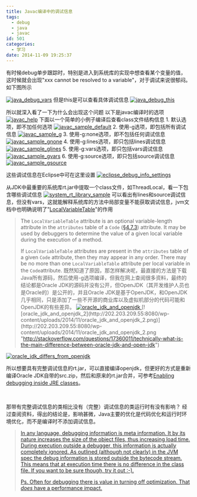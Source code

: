 ```yaml
---
title: Javac编译中的调试信息
tags:
  - debug
  - java
  - javac
id: 501
categories:
  - 学习
date: 2014-11-09 19:25:37
---
```


有时候debug单步跟踪时，特别是进入到系统库的实现中想查看某个变量的值，这时候就会出现"xxx cannot be resolved to a variable"，对于调试来说很郁闷。如下图所示

[![java_debug_vars](http://202.203.209.55:8080/wp-content/uploads/2014/11/java_debug_vars.png)](http://202.203.209.55:8080/wp-content/uploads/2014/11/java_debug_vars.png)
但是this是可以查看具体调试信息
[![java_debug_this](http://202.203.209.55:8080/wp-content/uploads/2014/11/java_debug_this.png)](http://202.203.209.55:8080/wp-content/uploads/2014/11/java_debug_this.png)

<!--more-->
所以就深入看了一下为什么会出现这个问题
以下是javac编译时的选项
[![javac_help](http://202.203.209.55:8080/wp-content/uploads/2014/11/javac_help.png)](http://202.203.209.55:8080/wp-content/uploads/2014/11/javac_help.png)
下面以一个简单的小例子编译后查看class文件结构信息
1\. 默认选项，即不加任何选项
[![javac_sample_default](http://202.203.209.55:8080/wp-content/uploads/2014/11/javac_sample_default.png)](http://202.203.209.55:8080/wp-content/uploads/2014/11/javac_sample_default.png)
2\. 使用-g选项，即包括所有调试信息
[![javac_sample_g](http://202.203.209.55:8080/wp-content/uploads/2014/11/javac_sample_g.png)](http://202.203.209.55:8080/wp-content/uploads/2014/11/javac_sample_g.png)
3\. 使用-g:none选项，即不包括任何调试信息
[![javac_sample_gnone](http://202.203.209.55:8080/wp-content/uploads/2014/11/javac_sample_gnone.png)](http://202.203.209.55:8080/wp-content/uploads/2014/11/javac_sample_gnone.png)
4\. 使用-g:lines选项，即只包括lines调试信息
[![javac_sample_glines](http://202.203.209.55:8080/wp-content/uploads/2014/11/javac_sample_glines.png)](http://202.203.209.55:8080/wp-content/uploads/2014/11/javac_sample_glines.png)
5\. 使用-g:vars选项，即只包括vars调试信息
[![javac_sample_gvars](http://202.203.209.55:8080/wp-content/uploads/2014/11/javac_sample_gvars.png)](http://202.203.209.55:8080/wp-content/uploads/2014/11/javac_sample_gvars.png)
6\. 使用-g:source选项，即只包括source调试信息
[![javac_sample_gsource](http://202.203.209.55:8080/wp-content/uploads/2014/11/javac_sample_gsource.png)](http://202.203.209.55:8080/wp-content/uploads/2014/11/javac_sample_gsource.png)

这些调试信息在Eclipse中可在这里设置
[![eclipse_debug_info_settings](http://202.203.209.55:8080/wp-content/uploads/2014/11/eclipse_debug_info_settings.png)](http://202.203.209.55:8080/wp-content/uploads/2014/11/eclipse_debug_info_settings.png)

从JDK中最重要的系统库rt.jar中提取一个class文件，如ThreadLocal，看一下包含哪些调试信息
[![system_rt_library_sample](http://202.203.209.55:8080/wp-content/uploads/2014/11/system_rt_library_sample.png)](http://202.203.209.55:8080/wp-content/uploads/2014/11/system_rt_library_sample.png)
可以看出有lines和source调试信息，但没有vars，这就能解释系统库的方法中局部变量不能获取调试信息，jvm文档中也明确说明了"[LocalVariableTable](https://docs.oracle.com/javase/specs/jvms/se7/html/jvms-4.html#jvms-4.7.13)"的作用
> The `LocalVariableTable` attribute is an optional variable-length attribute in the `attributes` table of a `Code` ([§4.7.3](https://docs.oracle.com/javase/specs/jvms/se7/html/jvms-4.html#jvms-4.7.3 "4.7.3. The Code Attribute")) attribute. It may be used by debuggers to determine the value of a given local variable during the execution of a method.
> 
> <a name="jvms-4.7.13-110"></a>If `LocalVariableTable` attributes are present in the `attributes` table of a given `Code` attribute, then they may appear in any order. There may be no more than one `LocalVariableTable` attribute per local variable in the `Code`attribute.
既然知道了原因，那怎样解决呢，最直接的方法是下载Java所有源码，然后使用-g选项编译，但我在网上查阅很多资料，最终的结论都是Oracle JDK的源码并没有公开，但OpenJDK（其开发维护人员也是Oracle的）是公开的，并且Oracle JDK是基于OpenJDK，和OpenJDK几乎相同，只是添加了一些不开源的商业库以及虚拟机部分的代码可能和OpenJDK的有些差异。
[![oracle_jdk_and_openjdk](http://202.203.209.55:8080/wp-content/uploads/2014/11/oracle_jdk_and_openjdk.png)
](http://202.203.209.55:8080/wp-content/uploads/2014/11/oracle_jdk_and_openjdk.png "http://openjdk.java.net/faq/")[![oracle_jdk_and_openjdk_2](http://202.203.209.55:8080/wp-content/uploads/2014/11/oracle_jdk_and_openjdk_2.png)](http://202.203.209.55:8080/wp-content/uploads/2014/11/oracle_jdk_and_openjdk_2.png "http://stackoverflow.com/questions/17360011/technically-what-is-the-main-difference-between-oracle-jdk-and-open-jdk")

[![oracle_jdk_differs_from_openjdk](http://202.203.209.55:8080/wp-content/uploads/2014/11/oracle_jdk_differs_from_openjdk.png)
](http://202.203.209.55:8080/wp-content/uploads/2014/11/oracle_jdk_differs_from_openjdk.png "http://stackoverflow.com/questions/22358071/differences-between-oracle-jdk-and-open-jdk-and-garbage-collection")

所以想要具有完整调试信息的rt.jar，可以直接编译openjdk，但更好的方式是重新编译Oracle JDK自带的src.zip，然后和原来的rt.jar合并，可参考[Enabling debugging inside JRE classes](http://www.javalobby.org/java/forums/t103334.html)。

&nbsp;

那带有完整调试信息的类相比没有（完整）调试信息的类运行时有没有影响？
经过查阅资料，得出的结论是，影响甚微，Java主要的优化是代码优化和运行时环境优化，而不是编译时不添加调试信息。
> [In any language, debugging information is meta information. It by its nature increases the size of the object files, thus increasing load time. During execution outside a debugger, this information is actually completely ignored. As outlined (although not clearly) in the JVM spec the debug information is stored outside the bytecode stream. This means that at execution time there is no difference in the class file. If you want to be sure though, try it out :-).](http://stackoverflow.com/questions/218033/is-there-a-performance-difference-between-javac-debug-on-and-off)> 
> 
> [Ps. Often for debugging there is value in turning off optimization. That _does_ have a performance impact.](http://stackoverflow.com/questions/218033/is-there-a-performance-difference-between-javac-debug-on-and-off)
&nbsp;